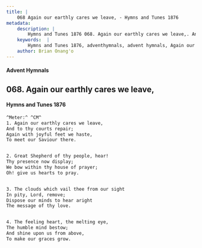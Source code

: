 ```yaml
---
title: |
    068 Again our earthly cares we leave, - Hymns and Tunes 1876
metadata:
    description: |
        Hymns and Tunes 1876 068. Again our earthly cares we leave,. And to thy courts repair; Again with joyful feet we haste, To meet our Saviour there. 
    keywords:  |
        Hymns and Tunes 1876, adventhymnals, advent hymnals, Again our earthly cares we leave,, And to thy courts repair;, 
    author: Brian Onang'o
---
```


#### Advent Hymnals
## 068. Again our earthly cares we leave,
####  Hymns and Tunes 1876

```txt
^Meter:^ ^CM^
1. Again our earthly cares we leave,
And to thy courts repair;
Again with joyful feet we haste,
To meet our Saviour there.


2. Great Shepherd of thy people, hear!
Thy presence now display;
We bow within thy house of prayer;
Oh! give us hearts to pray.


3. The clouds which vail thee from our sight
In pity, Lord, remove;
Dispose our minds to hear aright 
The message of thy love.


4. The feeling heart, the melting eye,
The humble mind bestow;
And shine upon us from above,
To make our graces grow.
```